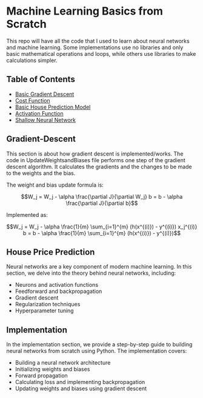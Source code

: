 # Machine Learning Basics from Scratch

This repo will have all the code that I used to learn about neural networks and machine learning. Some implementations use no libraries and only basic mathematical operations and loops, while others use libraries to make calculations simpler.

## Table of Contents

- [Basic Gradient Descent](#gradient-descent)
- [Cost Function](#cost)
- [Basic House Prediction Model](#house-price-prediction)
- [Activation Function](#neural-networks)
- [Shallow Neural Network](#implementation)




## Gradient-Descent

This section is about how gradient descent is implemented/works. The code in UpdateWeightsandBiases file performs one step of the gradient descent algorithm. 
It calculates the gradients and the changes to be made to the weights and the bias.

The weight and bias update formula is:

```math
W_j = W_j - \alpha \frac{\partial J}{\partial W_j}

b = b - \alpha \frac{\partial J}{\partial b}
```
Implemented as:
```math
W_j = W_j - \alpha \frac{1}{m} \sum_{i=1}^{m} (h(x^{(i)}) - y^{(i)}) x_j^{(i)}

b = b - \alpha \frac{1}{m} \sum_{i=1}^{m} (h(x^{(i)}) - y^{(i)})
```





## House Price Prediction

Neural networks are a key component of modern machine learning. In this section, we delve into the theory behind neural networks, including:

- Neurons and activation functions
- Feedforward and backpropagation
- Gradient descent
- Regularization techniques
- Hyperparameter tuning

## Implementation

In the implementation section, we provide a step-by-step guide to building neural networks from scratch using Python. The implementation covers:

- Building a neural network architecture
- Initializing weights and biases
- Forward propagation
- Calculating loss and implementing backpropagation
- Updating weights and biases using gradient descent


